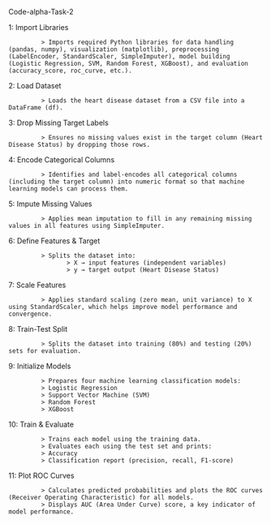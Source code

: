 Code-alpha-Task-2  

1: Import Libraries

             > Imports required Python libraries for data handling (pandas, numpy), visualization (matplotlib), preprocessing (LabelEncoder, StandardScaler, SimpleImputer), model building (Logistic Regression, SVM, Random Forest, XGBoost), and evaluation (accuracy_score, roc_curve, etc.).

2: Load Dataset

             > Loads the heart disease dataset from a CSV file into a DataFrame (df).

3: Drop Missing Target Labels

             > Ensures no missing values exist in the target column (Heart Disease Status) by dropping those rows.

4: Encode Categorical Columns

             > Identifies and label-encodes all categorical columns (including the target column) into numeric format so that machine learning models can process them.

5: Impute Missing Values

             > Applies mean imputation to fill in any remaining missing values in all features using SimpleImputer.

6: Define Features & Target

             > Splits the dataset into:
                    > X → input features (independent variables)
                    > y → target output (Heart Disease Status)

7: Scale Features

             > Applies standard scaling (zero mean, unit variance) to X using StandardScaler, which helps improve model performance and convergence.

8: Train-Test Split

             > Splits the dataset into training (80%) and testing (20%) sets for evaluation.

9: Initialize Models

             > Prepares four machine learning classification models:
             > Logistic Regression
             > Support Vector Machine (SVM)
             > Random Forest
             > XGBoost

10: Train & Evaluate

             > Trains each model using the training data.
             > Evaluates each using the test set and prints:
             > Accuracy
             > Classification report (precision, recall, F1-score)

11: Plot ROC Curves

             > Calculates predicted probabilities and plots the ROC curves (Receiver Operating Characteristic) for all models.
             > Displays AUC (Area Under Curve) score, a key indicator of model performance.


